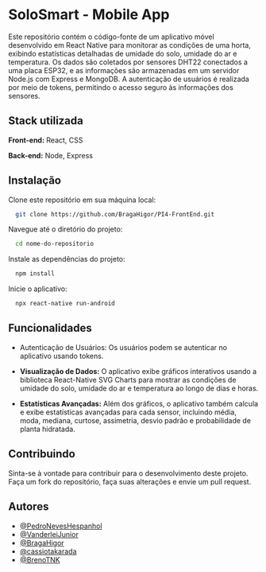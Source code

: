 # SoloSmart - Mobile App
Este repositório contém o código-fonte de um aplicativo móvel desenvolvido em React Native para monitorar as condições de uma horta, exibindo estatísticas detalhadas de umidade do solo, umidade do ar e temperatura. Os dados são coletados por sensores DHT22 conectados a uma placa ESP32, e as informações são armazenadas em um servidor Node.js com Express e MongoDB. A autenticação de usuários é realizada por meio de tokens, permitindo o acesso seguro às informações dos sensores.


## Stack utilizada

**Front-end:** React, CSS

**Back-end:** Node, Express


## Instalação

Clone este repositório em sua máquina local:

```bash
  git clone https://github.com/BragaHigor/PI4-FrontEnd.git
```
Navegue até o diretório do projeto:    
```bash
  cd nome-do-repositorio
```
Instale as dependências do projeto:   
```bash
  npm install
```
Inicie o aplicativo:  
```bash
  npx react-native run-android
```

## Funcionalidades

- Autenticação de Usuários: Os usuários podem se autenticar no aplicativo usando tokens.

- **Visualização de Dados:** O aplicativo exibe gráficos interativos usando a biblioteca React-Native SVG Charts para mostrar as condições de umidade do solo, umidade do ar e temperatura ao longo de dias e horas.

- **Estatísticas Avançadas:** Além dos gráficos, o aplicativo também calcula e exibe estatísticas avançadas para cada sensor, incluindo média, moda, mediana, curtose, assimetria, desvio padrão e probabilidade de planta hidratada.


## Contribuindo

Sinta-se à vontade para contribuir para o desenvolvimento deste projeto. Faça um fork do repositório, faça suas alterações e envie um pull request.


## Autores

- [@PedroNevesHespanhol](https://www.github.com/PedroNevesHespanhol)
- [@VanderleiJunior](https://www.github.com/VanderleiJunior)
- [@BragaHigor](https://www.github.com/BragaHigor)
- [@cassiotakarada](https://www.github.com/cassiotakarada)
- [@BrenoTNK](https://www.github.com/BrenoTNK)
